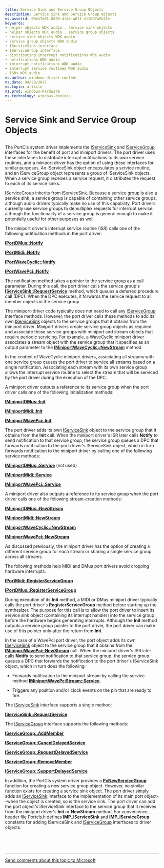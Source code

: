 ```yaml
---
title: Service Sink and Service Group Objects
description: Service Sink and Service Group Objects
ms.assetid: 00e17e01-8889-4fae-a0ff-e110d7a9b21e
keywords:
- helper objects WDK audio , service sink objects
- helper objects WDK audio , service group objects
- service sink objects WDK audio
- service group objects WDK audio
- IServiceSink interface
- IServiceGroup interface
- distributing interrupt notifications WDK audio
- notifications WDK audio
- interrupt notifications WDK audio
- interrupt service routines WDK audio
- ISRs WDK audio
ms.author: windows-driver-content
ms.date: 04/20/2017
ms.topic: article
ms.prod: windows-hardware
ms.technology: windows-devices
---
```


# Service Sink and Service Group Objects


## <span id="service_sink_and_service_group_objects"></span><span id="SERVICE_SINK_AND_SERVICE_GROUP_OBJECTS"></span>


The PortCls system driver implements the [IServiceSink](https://msdn.microsoft.com/library/windows/hardware/ff537006) and [IServiceGroup](https://msdn.microsoft.com/library/windows/hardware/ff536994) interfaces for the benefit of port and miniport drivers. The port driver uses these interfaces to distribute interrupt notifications to its own service routines, and a miniport driver has the option of using these interfaces for similar purposes. An IServiceSink object encapsulates a service routine, and an IServiceGroup object represents a group of IServiceSink objects. When a service group receives a service request, it distributes the request to each of its service sinks.

[IServiceGroup](https://msdn.microsoft.com/library/windows/hardware/ff536994) inherits from [IServiceSink](https://msdn.microsoft.com/library/windows/hardware/ff537006). Because a service group is also a service sink, a service group is capable of containing other service groups, although audio drivers typically make no use of this capability. Port drivers currently use service groups to demultiplex requests for interrupt service, although the functionality of a service group is general enough to make it potentially useful for other purposes as well.

The miniport driver's interrupt service routine (ISR) calls one of the following notification methods in the port driver:

[**IPortDMus::Notify**](https://msdn.microsoft.com/library/windows/hardware/ff536880)

[**IPortMidi::Notify**](https://msdn.microsoft.com/library/windows/hardware/ff536893)

[**IPortWaveCyclic::Notify**](https://msdn.microsoft.com/library/windows/hardware/ff536903)

[**IPortWavePci::Notify**](https://msdn.microsoft.com/library/windows/hardware/ff536918)

The notification method takes a pointer to the service group as a call parameter. During this call, the port driver calls the service group's [**IServiceSink::RequestService**](https://msdn.microsoft.com/library/windows/hardware/ff537009) method, which queues a deferred procedure call (DPC). When the DPC executes, it forwards the service request to all member objects in the service group.

The miniport-driver code typically does not need to call any [IServiceGroup](https://msdn.microsoft.com/library/windows/hardware/ff536994) interface methods. However, the port driver calls these methods to add its own [IServiceSink](https://msdn.microsoft.com/library/windows/hardware/ff537006) objects to the service groups that it obtains from the miniport driver. Miniport drivers create service group objects as required and associate those service groups with miniport and stream objects that require periodic servicing. For example, a WaveCyclic miniport driver associates a stream object with the service group that it specifies as an output parameter to the [**IMiniportWaveCyclic::NewStream**](https://msdn.microsoft.com/library/windows/hardware/ff536723) method.

In the context of WaveCyclic miniport drivers, associating all streams with one service group causes the port driver to service all streams based on a single notification. Associating each stream with its own service group allows the interrupt service routine to select the stream that will be serviced by the port driver during the execution of the DPC.

A miniport driver outputs a reference to its service group when the port driver calls one of the following initialization methods:

[**IMiniportDMus::Init**](https://msdn.microsoft.com/library/windows/hardware/ff536700)

[**IMiniportMidi::Init**](https://msdn.microsoft.com/library/windows/hardware/ff536709)

[**IMiniportWavePci::Init**](https://msdn.microsoft.com/library/windows/hardware/ff536734)

The port driver adds its own [IServiceSink](https://msdn.microsoft.com/library/windows/hardware/ff537006) object to the service group that it obtains from the **Init** call. When the miniport driver's ISR later calls **Notify** to send notification to that service group, the service group queues a DPC that forwards notification to the port driver's IServiceSink object, which in turn forwards notification to the miniport driver by calling one of the following service methods:

[**IMiniportDMus::Service**](https://msdn.microsoft.com/library/windows/hardware/ff536702) (not used)

[**IMiniportMidi::Service**](https://msdn.microsoft.com/library/windows/hardware/ff536711)

[**IMiniportWavePci::Service**](https://msdn.microsoft.com/library/windows/hardware/ff536736)

A miniport driver also outputs a reference to its service group when the port driver calls one of the following stream-creation methods:

[**IMiniportDMus::NewStream**](https://msdn.microsoft.com/library/windows/hardware/ff536701)

[**IMiniportMidi::NewStream**](https://msdn.microsoft.com/library/windows/hardware/ff536710)

[**IMiniportWaveCyclic::NewStream**](https://msdn.microsoft.com/library/windows/hardware/ff536723)

[**IMiniportWavePci::NewStream**](https://msdn.microsoft.com/library/windows/hardware/ff536735)

As discussed previously, the miniport driver has the option of creating a different service group for each stream or sharing a single service group across all streams.

The following methods help MIDI and DMus port drivers avoid dropping hardware interrupts:

[**IPortMidi::RegisterServiceGroup**](https://msdn.microsoft.com/library/windows/hardware/ff536895)

[**IPortDMus::RegisterServiceGroup**](https://msdn.microsoft.com/library/windows/hardware/ff536882)

During execution of its **Init** method, a MIDI or DMus miniport driver typically calls the port driver's **RegisterServiceGroup** method before starting up the synthesizer. The purpose for this call is to allow the port driver to insert its service sink object (containing its interrupt handler) into the service group before the hardware begins generating interrupts. Although the **Init** method outputs a service group pointer to the port driver, the port driver can make use of this pointer only after the return from **Init**.

In the case of a WavePci port driver, the port object adds its own [IServiceSink](https://msdn.microsoft.com/library/windows/hardware/ff537006) object to the service group that it obtains from the [**IMiniportWavePci::NewStream**](https://msdn.microsoft.com/library/windows/hardware/ff536735) call. When the miniport driver's ISR later calls **Notify** to send notification to that service group, the service group queues a DPC that forwards the notification to the port driver's IServiceSink object, which in turn does the following:

-   Forwards notification to the miniport stream by calling the service method [**IMiniportWavePciStream::Service**](https://msdn.microsoft.com/library/windows/hardware/ff536731).

-   Triggers any position and/or clock events on the pin that are ready to fire.

The [IServiceSink](https://msdn.microsoft.com/library/windows/hardware/ff537006) interface supports a single method:

[**IServiceSink::RequestService**](https://msdn.microsoft.com/library/windows/hardware/ff537009)

The [IServiceGroup](https://msdn.microsoft.com/library/windows/hardware/ff536994) interface supports the following methods:

[**IServiceGroup::AddMember**](https://msdn.microsoft.com/library/windows/hardware/ff536996)

[**IServiceGroup::CancelDelayedService**](https://msdn.microsoft.com/library/windows/hardware/ff536997)

[**IServiceGroup::RequestDelayedService**](https://msdn.microsoft.com/library/windows/hardware/ff537003)

[**IServiceGroup::RemoveMember**](https://msdn.microsoft.com/library/windows/hardware/ff537001)

[**IServiceGroup::SupportDelayedService**](https://msdn.microsoft.com/library/windows/hardware/ff537004)

In addition, the PortCls system driver provides a [**PcNewServiceGroup**](https://msdn.microsoft.com/library/windows/hardware/ff537719) function for creating a new service group object. However, no similar function exists for creating a service sink object. The port driver simply adds an [IServiceSink](https://msdn.microsoft.com/library/windows/hardware/ff537006) interface to the implementation of its main port object--when the object is created, so is the service sink. The port driver can add the port object's IServiceSink interface to the service group that it receives from the miniport driver's **Init** or **NewStream** method. For convenience, header file Portcls.h defines **IMP\_IServiceSink** and **IMP\_IServiceGroup** constants for adding IServiceSink and [IServiceGroup](https://msdn.microsoft.com/library/windows/hardware/ff536994) interfaces to driver objects.

 

 


--------------------
[Send comments about this topic to Microsoft](mailto:wsddocfb@microsoft.com?subject=Documentation%20feedback%20[audio\audio]:%20Service%20Sink%20and%20Service%20Group%20Objects%20%20RELEASE:%20%287/18/2016%29&body=%0A%0APRIVACY%20STATEMENT%0A%0AWe%20use%20your%20feedback%20to%20improve%20the%20documentation.%20We%20don't%20use%20your%20email%20address%20for%20any%20other%20purpose,%20and%20we'll%20remove%20your%20email%20address%20from%20our%20system%20after%20the%20issue%20that%20you're%20reporting%20is%20fixed.%20While%20we're%20working%20to%20fix%20this%20issue,%20we%20might%20send%20you%20an%20email%20message%20to%20ask%20for%20more%20info.%20Later,%20we%20might%20also%20send%20you%20an%20email%20message%20to%20let%20you%20know%20that%20we've%20addressed%20your%20feedback.%0A%0AFor%20more%20info%20about%20Microsoft's%20privacy%20policy,%20see%20http://privacy.microsoft.com/default.aspx. "Send comments about this topic to Microsoft")


